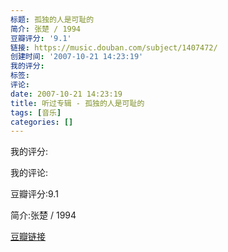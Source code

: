 ```yaml
---
标题: 孤独的人是可耻的
简介: 张楚 / 1994
豆瓣评分: '9.1'
链接: https://music.douban.com/subject/1407472/
创建时间: '2007-10-21 14:23:19'
我的评分:
标签:
评论:
date: 2007-10-21 14:23:19
title: 听过专辑 - 孤独的人是可耻的
tags: [音乐]
categories: []
---
```


我的评分:

我的评论:

豆瓣评分:9.1

简介:张楚 / 1994

[豆瓣链接](https://music.douban.com/subject/1407472/)

